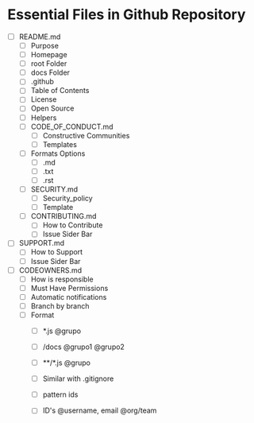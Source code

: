 # Essential Files in Github Repository

- [ ]  README.md
    -   [ ]  Purpose
    -   [ ]  Homepage
    -   [ ]  root Folder
    -   [ ]  docs Folder
    -   [ ]  .github
    -   [ ]  Table of Contents
    -   [ ]  License
    -   [ ] Open Source
    -   [ ] Helpers
    -   [ ] CODE_OF_CONDUCT.md
        -   [ ] Constructive Communities
        -   [ ] Templates   
    -   [ ] Formats Options
        -   [ ]  .md
        -   [ ]  .txt
        -   [ ]  .rst
    -   [ ] SECURITY.md
        -   [ ] Security_policy
        -   [ ] Template
   -   [ ] CONTRIBUTING.md
       -   [ ] How to Contribute
       -   [ ] Issue Sider Bar
  - [ ] SUPPORT.md
      - [ ] How to Support
      - [ ] Issue Sider Bar
  - [ ] CODEOWNERS.md
    - [ ] How is responsible
    - [ ] Must Have Permissions
    - [ ] Automatic notifications
    - [ ] Branch by branch
    - [ ] Format
        - [ ] *.js @grupo
        - [ ] /docs @grupo1 @grupo2
        - [ ] **/*.js @grupo
        - [ ] Similar with .gitignore
        - [ ] pattern ids
        - [ ] ID's @username, email @org/team
       
  
